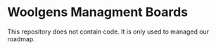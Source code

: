 # Woolgens Managment Boards
This repository does not contain code. It is only used to managed our roadmap.

